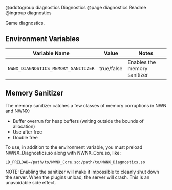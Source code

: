 @addtogroup diagnostics Diagnostics
@page diagnostics Readme
@ingroup diagnostics

Game diagnostics.


## Environment Variables

| Variable Name | Value | Notes |
| -------------   | :----: | ------------------------------------ |
| `NWNX_DIAGNOSTICS_MEMORY_SANITIZER` | true/false | Enables the memory sanitizer |


## Memory Sanitizer

The memory sanitizer catches a few classes of memory corruptions in NWN and NWNX:

* Buffer overrun for heap buffers (writing outside the bounds of allocation)
* Use after free
* Double free

To use, in addition to the environment variable, you must preload NWNX_Diagnostics.so along with NWNX_Core.so, like:

    LD_PRELOAD=/path/to/NWNX_Core.so:/path/to/NWNX_Diagnostics.so

NOTE: Enabling the sanitizer will make it impossible to cleanly shut down the server. When the plugins unload, the server will crash. This is an unavoidable side effect.
